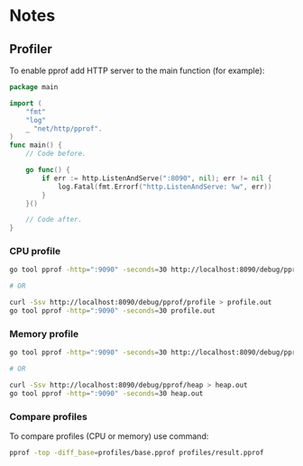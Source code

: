 # Notes

## Profiler

To enable pprof add HTTP server to the main function (for example):
```go
package main

import (
	"fmt"
	"log"
	_ "net/http/pprof".
)
func main() {
    // Code before.

    go func() {
        if err := http.ListenAndServe(":8090", nil); err != nil {
            log.Fatal(fmt.Errorf("http.ListenAndServe: %w", err))
        }
    }()

    // Code after.
}
```

### CPU profile

```bash
go tool pprof -http=":9090" -seconds=30 http://localhost:8090/debug/pprof/profile

# OR

curl -Ssv http://localhost:8090/debug/pprof/profile > profile.out
go tool pprof -http=":9090" -seconds=30 profile.out
```

### Memory profile

```bash
go tool pprof -http=":9090" -seconds=30 http://localhost:8090/debug/pprof/heap

# OR

curl -Ssv http://localhost:8090/debug/pprof/heap > heap.out
go tool pprof -http=":9090" -seconds=30 heap.out
```

### Compare profiles

To compare profiles (CPU or memory) use command:
```bash
pprof -top -diff_base=profiles/base.pprof profiles/result.pprof
```

